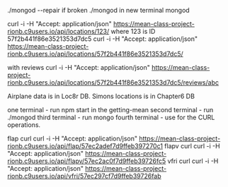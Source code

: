 ./mongod --repair 
if broken
./mongod
in new terminal 
mongod

curl -i -H "Accept: application/json" https://mean-class-project-rionb.c9users.io/api/locations/123/ where 123 is ID
57f2b441f86e3521353d7dc5
curl -i -H "Accept: application/json" https://mean-class-project-rionb.c9users.io/api/locations/57f2b441f86e3521353d7dc5/

with reviews
curl -i -H "Accept: application/json" https://mean-class-project-rionb.c9users.io/api/locations/57f2b441f86e3521353d7dc5/reviews/abc

Airplane data is in Loc8r DB. Simons locations is in Chapter6 DB

one terminal - run npm start in the getting-mean
second terminal - run ./mongod
third terminal - run mongo
fourth terminal - use for the CURL operations.


flap curl
curl -i -H "Accept: application/json" https://mean-class-project-rionb.c9users.io/api/flap/57ec2adef7d9ffeb397270c1
flapv curl
curl -i -H "Accept: application/json" https://mean-class-project-rionb.c9users.io/api/flapv/57ec2ac0f7d9ffeb39726fc5
vfri curl
curl -i -H "Accept: application/json" https://mean-class-project-rionb.c9users.io/api/vfri/57ec297cf7d9ffeb39726fab
